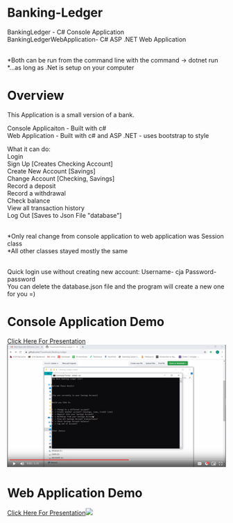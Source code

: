 # Banking-Ledger
BankingLedger - C# Console Application <br>
BankingLedgerWebApplication- C# ASP .NET  Web Application<br><br>

*Both can be run from the command line with the command -> dotnet run<br>
*...as long as .Net is setup on your computer

# Overview
This Application is a small version of a bank.<br>

Console Applicaiton - Built with c#<br>
Web Application - Built with c# and ASP .NET - uses bootstrap to style<br>

What it can do:<br>
    Login<br>
    Sign Up [Creates Checking Account]<br>
    Create New Account [Savings]<br>
    Change Account [Checking, Savings]<br>
    Record a deposit<br>
    Record a withdrawal<br>
    Check balance<br>
    View all transaction history<br>
    Log Out [Saves to Json File "database"]<br><br>
    
*Only real change from console application to web application was Session class<br>
*All other classes stayed mostly the same<br><br>

Quick login use without creating new account: Username- cja Password- password<br>
You can delete the database.json file and the program will create a new one for you =)<br>

# Console Application Demo

[Click Here For Presentation<img src="/Images/Banking_Ledger_Console.PNG"></img>](https://drive.google.com/open?id=17YGO9yxMVYqV39vvkoMfh1Ej9H0KOjUg)

# Web Application Demo

[Click Here For Presentation<img src="/Images/Banking_Bedger_Web.PNG"></img>](https://drive.google.com/open?id=1LFwAQbF64puryaaDs6MbyWY-r8cY3hnL)
